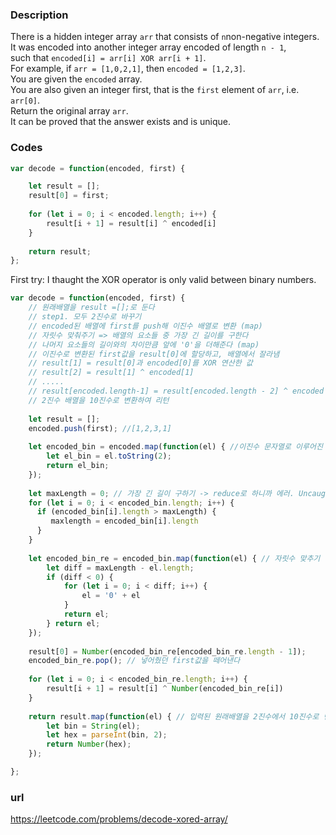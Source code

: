 ### Description

There is a hidden integer array ```arr``` that consists of ```n```non-negative integers.\
It was encoded into another integer array encoded of length ```n - 1```, \
such that ```encoded[i] = arr[i] XOR arr[i + 1]```. \
For example, if ```arr = [1,0,2,1]```, then ```encoded = [1,2,3]```.\
You are given the ```encoded``` array. \
You are also given an integer first, that is the ```first``` element of ```arr```, i.e. ```arr[0]```.\
Return the original array ```arr```. \
It can be proved that the answer exists and is unique.


### Codes

```js
var decode = function(encoded, first) {

    let result = [];
    result[0] = first;
    
    for (let i = 0; i < encoded.length; i++) {
        result[i + 1] = result[i] ^ encoded[i]
    }
    
    return result;
};
```

First try: I thaught the XOR operator is only valid between binary numbers.

```js
var decode = function(encoded, first) {
    // 원래배열을 result =[];로 둔다
    // step1. 모두 2진수로 바꾸기
    // encoded된 배열에 first를 push해 이진수 배열로 변환 (map) 
    // 자릿수 맞춰주기 => 배열의 요소들 중 가장 긴 길이를 구한다
    // 나머지 요소들의 길이와의 차이만큼 앞에 '0'을 더해준다 (map)
    // 이진수로 변환된 first값을 result[0]에 할당하고, 배열에서 잘라냄
    // result[1] = result[0]과 encoded[0]를 XOR 연산한 값
    // result[2] = result[1] ^ encoded[1]
    // .....
    // result[encoded.length-1] = result[encoded.length - 2] ^ encoded [encoded.length -2]
    // 2진수 배열을 10진수로 변환하여 리턴
    
    let result = [];
    encoded.push(first); //[1,2,3,1]
    
    let encoded_bin = encoded.map(function(el) { //이진수 문자열로 이루어진 배열로 변환
        let el_bin = el.toString(2); 
        return el_bin;
    });
    
    let maxLength = 0; // 가장 긴 길이 구하기 -> reduce로 하니까 에러. Uncaught TypeError: Cannot read property 'length' of undefined 왜?
    for (let i = 0; i < encoded_bin.length; i++) {
      if (encoded_bin[i].length > maxLength) {
         maxlength = encoded_bin[i].length
      }
    }
    
    let encoded_bin_re = encoded_bin.map(function(el) { // 자릿수 맞추기 -> 0을 추가해준다
        let diff = maxLength - el.length;
        if (diff < 0) {
            for (let i = 0; i < diff; i++) {
                el = '0' + el
            } 
            return el;
        } return el;
    });
    
    result[0] = Number(encoded_bin_re[encoded_bin_re.length - 1]); 
    encoded_bin_re.pop(); // 넣어줬던 first값을 떼어낸다
    
    for (let i = 0; i < encoded_bin_re.length; i++) {
        result[i + 1] = result[i] ^ Number(encoded_bin_re[i])
    }
    
    return result.map(function(el) { // 입력된 원래배열을 2진수에서 10진수로 변환
        let bin = String(el);
        let hex = parseInt(bin, 2);
        return Number(hex);
    });

};
```

### url

https://leetcode.com/problems/decode-xored-array/

